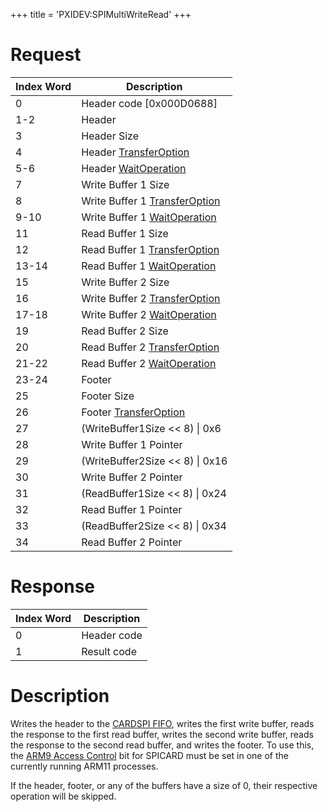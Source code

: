 +++
title = 'PXIDEV:SPIMultiWriteRead'
+++

# Request

| Index Word | Description                                                                      |
|------------|----------------------------------------------------------------------------------|
| 0          | Header code \[0x000D0688\]                                                       |
| 1-2        | Header                                                                           |
| 3          | Header Size                                                                      |
| 4          | Header [TransferOption](Gamecard_Services_PXI#transferoption "wikilink")         |
| 5-6        | Header [WaitOperation](Gamecard_Services_PXI#waitoperation "wikilink")           |
| 7          | Write Buffer 1 Size                                                              |
| 8          | Write Buffer 1 [TransferOption](Gamecard_Services_PXI#transferoption "wikilink") |
| 9-10       | Write Buffer 1 [WaitOperation](Gamecard_Services_PXI#waitoperation "wikilink")   |
| 11         | Read Buffer 1 Size                                                               |
| 12         | Read Buffer 1 [TransferOption](Gamecard_Services_PXI#transferoption "wikilink")  |
| 13-14      | Read Buffer 1 [WaitOperation](Gamecard_Services_PXI#waitoperation "wikilink")    |
| 15         | Write Buffer 2 Size                                                              |
| 16         | Write Buffer 2 [TransferOption](Gamecard_Services_PXI#transferoption "wikilink") |
| 17-18      | Write Buffer 2 [WaitOperation](Gamecard_Services_PXI#waitoperation "wikilink")   |
| 19         | Read Buffer 2 Size                                                               |
| 20         | Read Buffer 2 [TransferOption](Gamecard_Services_PXI#transferoption "wikilink")  |
| 21-22      | Read Buffer 2 [WaitOperation](Gamecard_Services_PXI#waitoperation "wikilink")    |
| 23-24      | Footer                                                                           |
| 25         | Footer Size                                                                      |
| 26         | Footer [TransferOption](Gamecard_Services_PXI#transferoption "wikilink")         |
| 27         | (WriteBuffer1Size \<\< 8) \| 0x6                                                 |
| 28         | Write Buffer 1 Pointer                                                           |
| 29         | (WriteBuffer2Size \<\< 8) \| 0x16                                                |
| 30         | Write Buffer 2 Pointer                                                           |
| 31         | (ReadBuffer1Size \<\< 8) \| 0x24                                                 |
| 32         | Read Buffer 1 Pointer                                                            |
| 33         | (ReadBuffer2Size \<\< 8) \| 0x34                                                 |
| 34         | Read Buffer 2 Pointer                                                            |

# Response

| Index Word | Description |
|------------|-------------|
| 0          | Header code |
| 1          | Result code |

# Description

Writes the header to the [CARDSPI FIFO](SPICARD_Registers "wikilink"),
writes the first write buffer, reads the response to the first read
buffer, writes the second write buffer, reads the response to the second
read buffer, and writes the footer. To use this, the [ARM9 Access
Control](NCCH/Extended_Header "wikilink") bit for SPICARD must be set in
one of the currently running ARM11 processes.

If the header, footer, or any of the buffers have a size of 0, their
respective operation will be skipped.

